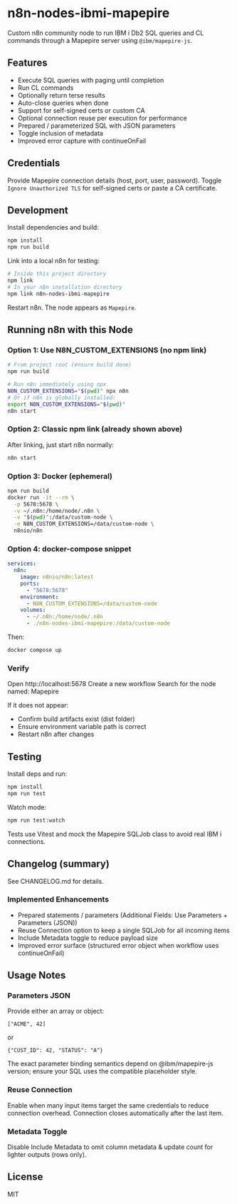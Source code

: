 # n8n-nodes-ibmi-mapepire

Custom n8n community node to run IBM i Db2 SQL queries and CL commands through a Mapepire server using `@ibm/mapepire-js`.

## Features
- Execute SQL queries with paging until completion
- Run CL commands
- Optionally return terse results
- Auto-close queries when done
- Support for self-signed certs or custom CA
- Optional connection reuse per execution for performance
- Prepared / parameterized SQL with JSON parameters
- Toggle inclusion of metadata
- Improved error capture with continueOnFail

## Credentials
Provide Mapepire connection details (host, port, user, password). Toggle `Ignore Unauthorized TLS` for self-signed certs or paste a CA certificate.

## Development
Install dependencies and build:

```bash
npm install
npm run build
```

Link into a local n8n for testing:

```bash
# Inside this project directory
npm link
# In your n8n installation directory
npm link n8n-nodes-ibmi-mapepire
```

Restart n8n. The node appears as `Mapepire`.

## Running n8n with this Node

### Option 1: Use N8N_CUSTOM_EXTENSIONS (no npm link)
```bash
# From project root (ensure build done)
npm run build

# Run n8n immediately using npx
N8N_CUSTOM_EXTENSIONS="$(pwd)" npx n8n
# Or if n8n is globally installed:
export N8N_CUSTOM_EXTENSIONS="$(pwd)"
n8n start
```

### Option 2: Classic npm link (already shown above)
After linking, just start n8n normally:
```bash
n8n start
```

### Option 3: Docker (ephemeral)
```bash
npm run build
docker run -it --rm \
  -p 5678:5678 \
  -v ~/.n8n:/home/node/.n8n \
  -v "$(pwd)":/data/custom-node \
  -e N8N_CUSTOM_EXTENSIONS=/data/custom-node \
  n8nio/n8n
```

### Option 4: docker-compose snippet
```yaml
services:
  n8n:
    image: n8nio/n8n:latest
    ports:
      - "5678:5678"
    environment:
      - N8N_CUSTOM_EXTENSIONS=/data/custom-node
    volumes:
      - ~/.n8n:/home/node/.n8n
      - ./n8n-nodes-ibmi-mapepire:/data/custom-node
```

Then:
```bash
docker compose up
```

### Verify
Open http://localhost:5678
Create a new workflow
Search for the node named: Mapepire

If it does not appear:
- Confirm build artifacts exist (dist folder)
- Ensure environment variable path is correct
- Restart n8n after changes

## Testing

Install deps and run:
```bash
npm install
npm run test
```

Watch mode:
```bash
npm run test:watch
```

Tests use Vitest and mock the Mapepire SQLJob class to avoid real IBM i connections.

## Changelog (summary)
See CHANGELOG.md for details.

### Implemented Enhancements
- Prepared statements / parameters (Additional Fields: Use Parameters + Parameters (JSON))
- Reuse Connection option to keep a single SQLJob for all incoming items
- Include Metadata toggle to reduce payload size
- Improved error surface (structured error object when workflow uses continueOnFail)

## Usage Notes
### Parameters JSON
Provide either an array or object:
```
["ACME", 42]
```
or
```
{"CUST_ID": 42, "STATUS": "A"}
```
The exact parameter binding semantics depend on @ibm/mapepire-js version; ensure your SQL uses the compatible placeholder style.

### Reuse Connection
Enable when many input items target the same credentials to reduce connection overhead. Connection closes automatically after the last item.

### Metadata Toggle
Disable Include Metadata to omit column metadata & update count for lighter outputs (rows only).

## License
MIT
